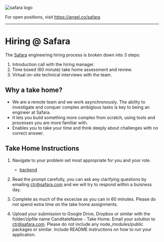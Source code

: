 ![safara logo](https://app.safara.com/static/logo-black.svg)

For open positions, visit <https://angel.co/safara>

------------------

# Hiring @ Safara

The [Safara](https://safara.travel) engineering hiring process is broken down into 3 steps: 

1. Introduction call with the hiring manager.
2. Time boxed (60 minute) take home assessment and review.
3. Virtual on-site technical interviews with the team.

## Why a take home?

* We are a remote team and we work asynchronously. The ability to investigate and conquer complex ambigious tasks is key to being an engineer at Safara.
* It lets you build something more complex from scratch, using tools and processes you are more familiar with.
* Enables you to take your time and think deeply about challenges with no correct answer.

## Take Home Instructions

1. Navigate to your problem set most appropriate for you and your role.
    * [backend](backend/README.md)

2. Read the prompt carefully, you can ask any clarifying questions by emailing ctr@safara.com and we will try to respond within a buisness day.

3. Complete as much of the excecise as you can in 60 minutes. Please do not spend extra time on the take home assignments. 

4. Upload your submission to Google Drive, Dropbox or similar with the folder/zipfile name CanditateName - Take Home. Email your solution to ctr@safara.com. Please do not include any node_modules/public packages or similar. Include README instructions on how to run your application.
